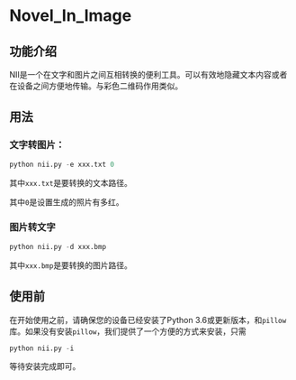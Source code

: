 # Novel_In_Image

## 功能介绍

NII是一个在文字和图片之间互相转换的便利工具。可以有效地隐藏文本内容或者在设备之间方便地传输。与彩色二维码作用类似。

## 用法

### 文字转图片：

```python
python nii.py -e xxx.txt 0
```

其中`xxx.txt`是要转换的文本路径。

其中`0`是设置生成的照片有多红。

### 图片转文字

```python
python nii.py -d xxx.bmp
```

其中`xxx.bmp`是要转换的图片路径。

## 使用前

在开始使用之前，请确保您的设备已经安装了Python 3.6或更新版本，和`pillow`库。如果没有安装`pillow`，我们提供了一个方便的方式来安装，只需

```python
python nii.py -i
```

等待安装完成即可。
